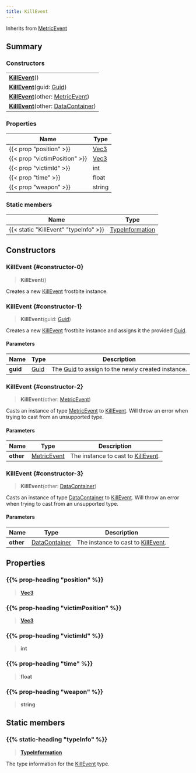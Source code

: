```yaml
---
title: KillEvent
---
```


Inherits from [MetricEvent](/vext/ref/fb/metricevent)

## Summary

### Constructors

|  |
| --- |
| **[KillEvent](#constructor-0)**() |
| **[KillEvent](#constructor-1)**(guid: [Guid](/vext/ref/shared/type/guid)) |
| **[KillEvent](#constructor-2)**(other: [MetricEvent](/vext/ref/fb/metricevent)) |
| **[KillEvent](#constructor-3)**(other: [DataContainer](/vext/ref/shared/type/datacontainer)) |

### Properties

| Name | Type |
| ---- | ---- |
| {{< prop "position" >}} | [Vec3](/vext/ref/shared/type/vec3) |
| {{< prop "victimPosition" >}} | [Vec3](/vext/ref/shared/type/vec3) |
| {{< prop "victimId" >}} | int |
| {{< prop "time" >}} | float |
| {{< prop "weapon" >}} | string |

### Static members

| Name | Type |
| ---- | ---- |
| {{< static "KillEvent" "typeInfo" >}} | [TypeInformation](/vext/ref/shared/type/typeinformation) |

## Constructors

### KillEvent {#constructor-0}

> **KillEvent**()

Creates a new [KillEvent](/vext/ref/fb/killevent) frostbite instance.

### KillEvent {#constructor-1}

> **KillEvent**(guid: [Guid](/vext/ref/shared/type/guid))

Creates a new [KillEvent](/vext/ref/fb/killevent) frostbite instance and assigns it the provided [Guid](/vext/ref/shared/type/guid).

#### Parameters

| Name | Type | Description |
| ---- | ---- | ----------- |
| **guid** | [Guid](/vext/ref/shared/type/guid) | The [Guid](/vext/ref/shared/type/guid) to assign to the newly created instance. |

### KillEvent {#constructor-2}

> **KillEvent**(other: [MetricEvent](/vext/ref/fb/metricevent))

Casts an instance of type [MetricEvent](/vext/ref/fb/metricevent) to [KillEvent](/vext/ref/fb/killevent). Will throw an error when trying to cast from an unsupported type.

#### Parameters

| Name | Type | Description |
| ---- | ---- | ----------- |
| **other** | [MetricEvent](/vext/ref/fb/metricevent) | The instance to cast to [KillEvent](/vext/ref/fb/killevent). |

### KillEvent {#constructor-3}

> **KillEvent**(other: [DataContainer](/vext/ref/shared/type/datacontainer))

Casts an instance of type [DataContainer](/vext/ref/shared/type/datacontainer) to [KillEvent](/vext/ref/fb/killevent). Will throw an error when trying to cast from an unsupported type.

#### Parameters

| Name | Type | Description |
| ---- | ---- | ----------- |
| **other** | [DataContainer](/vext/ref/shared/type/datacontainer) | The instance to cast to [KillEvent](/vext/ref/fb/killevent). |

## Properties

### {{% prop-heading "position" %}}

> **[Vec3](/vext/ref/shared/type/vec3)**

### {{% prop-heading "victimPosition" %}}

> **[Vec3](/vext/ref/shared/type/vec3)**

### {{% prop-heading "victimId" %}}

> **int**

### {{% prop-heading "time" %}}

> **float**

### {{% prop-heading "weapon" %}}

> **string**

## Static members

### {{% static-heading "typeInfo" %}}

> **[TypeInformation](/vext/ref/shared/type/typeinformation)**

The type information for the [KillEvent](/vext/ref/fb/killevent) type.

